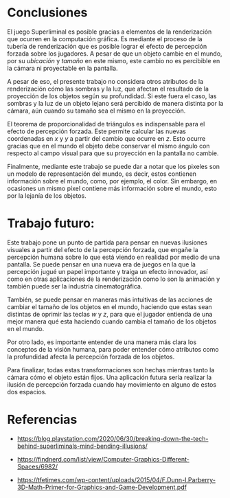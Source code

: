 # Conclusiones

El juego Superliminal es posible gracias a elementos de la renderización que ocurren en la computación gráfica. Es mediante el proceso de la tubería de renderización que es posible lograr el efecto de percepción forzada sobre los jugadores. A pesar de que un objeto cambie en el mundo, por su *ubicación* y *tamaño* en este mismo, este cambio no es percibible en la cámara ni proyectable en la pantalla. 

A pesar de eso, el presente trabajo no considera otros atributos de la renderización cómo las sombras y la luz, que afectan el resultado de la proyección de los objetos según su profundidad. Si este fuera el caso, las sombras y la luz de un objeto lejano será percibido de manera distinta por la cámara, aún cuando su tamaño sea el mismo en la proyección.

El teorema de proporcionalidad de triángulos es indispensable para el efecto de percepción forzada. Este permite calcular las nuevas coordenadas en *x* y *y* a partir del cambio que ocurre en *z*. Esto ocurre gracias que en el mundo el objeto debe conservar el mismo ángulo con respecto al campo visual para que su proyección en la pantalla no cambie. 

Finalmente, mediante este trabajo se puede dar a notar que los pixeles son un modelo de representación del mundo, es decir, estos contienen información sobre el mundo, como, por ejemplo, el color. Sin embargo, en ocasiones un mismo píxel contiene más información sobre el mundo, esto por la lejanía de los objetos.

# Trabajo futuro:
Este trabajo pone un punto de partida para pensar en nuevas ilusiones visuales a partir del efecto de la percepción forzada, que engañe la percepción humana sobre lo que está viendo en realidad por medio de una pantalla. Se puede pensar en una nueva era de juegos en la que la percepción jugué un papel importante y traiga un efecto innovador, así como en otras aplicaciones de la renderización como lo son la animación y también puede ser la industria cinematográfica.

También, se puede pensar en maneras más intuitivas de las acciones de cambiar el tamaño de los objetos en el mundo, haciendo que estas sean distintas de oprimir las teclas *w* y *z*, para que el jugador entienda de una mejor manera qué esta haciendo cuando cambia el tamaño de los objetos en el mundo.

Por otro lado, es importante entender de una manera más clara los conceptos de la visión humana, para poder entender cómo atributos como la profundidad afecta la percepción forzada de los objetos.

Para finalizar, todas estas transformaciones son hechas mientras tanto la cámara cómo el objeto están fijos. Una aplicación futura sería realizar la ilusión de percepción forzada cuando hay movimiento en alguno de estos dos espacios.

# Referencias

- https://blog.playstation.com/2020/06/30/breaking-down-the-tech-behind-superliminals-mind-bending-illusions/

- https://findnerd.com/list/view/Computer-Graphics-Different-Spaces/6982/ 

- https://tfetimes.com/wp-content/uploads/2015/04/F.Dunn-I.Parberry-3D-Math-Primer-for-Graphics-and-Game-Development.pdf